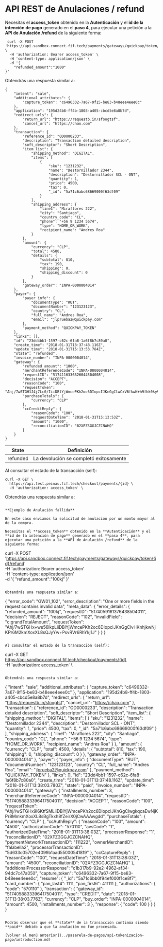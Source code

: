 # API REST de Anulaciones / refund

Necesitas el **access_token** obtenido en la **Autenticación** y el **id de la intención de pago** generado en el **paso 4**, para ejecutar una petición a la **API de Anulación /refund** de la siguiente forma:

```
 curl -X POST 'https://api.sandbox.connect.fif.tech/payments/gateways/quickpay/token/{id}/refund' \
  -H 'authorization: Bearer access_token' \
  -H 'content-type: application/json' \
  -d '{
	"refunded_amount":"1000"
}'
```

Obtendrás una respuesta similar a:

```
{
    "intent": "sale",
    "additional_attributes": {
        "capture_token": "c6496332-7a67-9f15-be83-b48eee4eee0c"
    },
    "application": "195d24b8-ff4b-1803-a405-cbcd5e8a8b7d",
    "redirect_urls": {
        "return_url": "https://requestb.in/sfoogtsf",
        "cancel_url": "https://chao.com"
    },
    "transaction": {
        "reference_id": "OD0000233",
        "description": "Transaction detailed description",
        "soft_descriptor": "Short Description",
        "item_list": {
            "shipping_method": "DIGITAL",
            "items": [
                {
                    "sku": "1231232",
                    "name": "Destornillador 2344",
                    "description": "Destornillador SCL - ONT",
                    "quantity": 1,
                    "price": 4500,
                    "tax": 0,
                    "_id": "5a71c6abc68669000f63df09"
                }
            ],
            "shipping_address": {
                "line1": "Miraflores 222",
                "city": "Santiago",
                "country_code": "CL",
                "phone": "+56 9 1234 5674",
                "type": "HOME_OR_WORK",
                "recipient_name": "Andres Roa"
            }
        },
        "amount": {
            "currency": "CLP",
            "total": 4500,
            "details": {
                "subtotal": 810,
                "tax": 190,
                "shipping": 0,
                "shipping_discount": 0
            }
        },
        "gateway_order": "INPA-0000004014"
    },
    "payer": {
        "payer_info": {
            "documentType": "RUT",
            "documentNumber": "123123123",
            "country": "CL",
            "full_name": "Andres Roa",
            "email": "jlprueba2@quickpay.com"
        },
        "payment_method": "QUICKPAY_TOKEN"
    },
    "links": [],
    "id": "23dd4bb1-1597-c62c-6fa8-1a6f8b7c80a0",
    "create_time": "2018-01-31T13:37:48.116Z",
    "update_time": "2018-01-31T15:13:53.784Z",
    "state": "refunded",
    "invoice_number": "INPA-0000004014",
    "gateway": {
        "refunded_amount": "1000",
        "merchantReferenceCode": "INPA-0000004014",
        "requestID": "5174116336326044504008",
        "decision": "ACCEPT",
        "reasonCode": "100",
        "requestToken": "Ahj/7wSTGH1J4j7Lc0/IiiDBlYjWmcePKh2oc6DIopcIJKnGgClwCxV6fkwK+h9fhk0ky9GK5fliBOTGHx9l6KtfSMLASxr/",
        "purchaseTotals": {
            "currency": "CLP"
        },
        "ccCreditReply": {
            "reasonCode": "100",
            "requestDateTime": "2018-01-31T15:13:53Z",
            "amount": "1000",
            "reconciliationID": "02XFZ3GGJCZCNAHQ"
        }
    }
}
```
| State    | Definición                               |
| -------- | ---------------------------------------- |
| refunded | La devolución se completó exitosamente   |

Al consultar el estado de la transacción (self):

```
curl -X GET \
  https://api.test.peinau.fif.tech/checkout/payments/{id} \
  -H 'authorization: access_token' \
 ```

Obtendrás una respuesta similar a:

```

**Ejemplo de Anulación fallida**

En este caso enviamos la solicitud de anulación por un monto mayor al de la compra.

Necesitas el **access_token** obtenido en la **Autenticación** y el **id de la intención de pago** generado en el **paso 4**, para ejecutar una petición a la **API de Anulación /refund** de la siguiente forma:

```
 curl -X POST 'https://api.sandbox.connect.fif.tech/payments/gateways/quickpay/token/{id}/refund' \
  -H 'authorization: Bearer access_token' \
  -H 'content-type: application/json' \
  -d '{
	"refund_amount":"100kj"
}'
```

Obtendrás una respuesta similar a:

```
{
    "error_code": "GW01_102",
    "error_description": "One or more fields in the request contains invalid data",
    "meta_data": {
        "error_details": {
            "refunded_amount": "100kj",
            "requestID": "5174059161376438504011",
            "decision": "REJECT",
            "reasonCode": "102",
            "invalidField": "c:grandTotalAmount",
            "requestToken": "Ahj/7wSTGHx+we56IkpLiiDBlYjWmcePKh2oc6DIopcIJKnGgClvHKnhjkwNjKPr6M2kmXoxXL8sQJyYw+PsvRVr6RhYkj1J"
        }
    }
}
```

Al consultar el estado de la transacción (self):

```
curl -X GET \
  https://api.sandbox.connect.fif.tech/checkout/payments/{id} \
  -H 'authorization: access_token' \
 ```

Obtendrás una respuesta similar a:

```
{
    "intent": "sale",
    "additional_attributes": {
        "capture_token": "c6496332-7a67-9f15-be83-b48eee4eee0c"
    },
    "application": "195d24b8-ff4b-1803-a405-cbcd5e8a8b7d",
    "redirect_urls": {
        "return_url": "https://requestb.in/sfoogtsf",
        "cancel_url": "https://chao.com"
    },
    "transaction": {
        "reference_id": "OD0000233",
        "description": "Transaction detailed description",
        "soft_descriptor": "Short Description",
        "item_list": {
            "shipping_method": "DIGITAL",
            "items": [
                {
                    "sku": "1231232",
                    "name": "Destornillador 2344",
                    "description": "Destornillador SCL - ONT",
                    "quantity": 1,
                    "price": 4500,
                    "tax": 0,
                    "_id": "5a71c6abc68669000f63df09"
                }
            ],
            "shipping_address": {
                "line1": "Miraflores 222",
                "city": "Santiago",
                "country_code": "CL",
                "phone": "+56 9 1234 5674",
                "type": "HOME_OR_WORK",
                "recipient_name": "Andres Roa"
            }
        },
        "amount": {
            "currency": "CLP",
            "total": 4500,
            "details": {
                "subtotal": 810,
                "tax": 190,
                "shipping": 0,
                "shipping_discount": 0
            }
        },
        "gateway_order": "INPA-0000004014"
    },
    "payer": {
        "payer_info": {
            "documentType": "RUT",
            "documentNumber": "123123123",
            "country": "CL",
            "full_name": "Andres Roa",
            "email": "jlprueba2@quickpay.com"
        },
        "payment_method": "QUICKPAY_TOKEN"
    },
    "links": [],
    "id": "23dd4bb1-1597-c62c-6fa8-1a6f8b7c80a0",
    "create_time": "2018-01-31T13:37:48.116Z",
    "update_time": "2018-01-31T13:38:03.780Z",
    "state": "paid",
    "invoice_number": "INPA-0000004014",
    "gateway": {
        "installments_number": 3,
        "merchantReferenceCode": "INPA-0000004014",
        "requestID": "5174058833396417504011",
        "decision": "ACCEPT",
        "reasonCode": "100",
        "requestToken": "Ahj//wSTGHx9l6KtfSMLiiDBlYjWmcePKh2oc6DIopcIJKnGgClwgkqcaEwNjKPr8MmkmXoxXL8sBgTkxh8fZeirX0jCwAAAwgdd",
        "purchaseTotals": {
            "currency": "CLP"
        },
        "ccAuthReply": {
            "reasonCode": "100",
            "amount": "4500",
            "authorizationCode": "570110",
            "avsCode": "1",
            "authorizedDateTime": "2018-01-31T13:38:03Z",
            "processorResponse": "1",
            "reconciliationID": "02XFZ3GGJCZCNAHQ",
            "paymentNetworkTransactionID": "111222",
            "ownerMerchantID": "falabella2",
            "processorTransactionID": "5d633c05702e4099b1aad55000541819"
        },
        "ccCaptureReply": {
            "reasonCode": "100",
            "requestDateTime": "2018-01-31T13:38:03Z",
            "amount": "4500",
            "reconciliationID": "02XFZ3GGJCZCNAHQ"
        },
        "additionalProcessorResponse": "c1b317b9-92e2-4962-af34-94dc7c47a050",
        "capture_token": "c6496332-7a67-9f15-be83-b48eee4eee0c",
        "resume": {
            "_id": "5a71c6bb0f94ef000f1ce8f7",
            "card_number": {
                "pan_last4": 1111,
                "pan_first6": 411111
            },
            "authorizations": {
                "code": "570110"
            },
            "transaction": {
                "gateway_id": "5174058833396417504011",
                "type": "CREDIT",
                "date": "2018-01-31T13:38:03.776Z",
                "currency": "CLP",
                "buy_order": "INPA-0000004014",
                "amount": 4500,
                "installments_number": 3
            },
            "response": {
                "code": 100
            }
        }
    }
}

```

Podrás observar que el **state** de la transacción continúa siendo **paid** debido a que la anulación no fue procesada.
  
[Volver al menú anterior](../pasarela-de-pagos/api-tokenizacion-pago/introduction.md)
